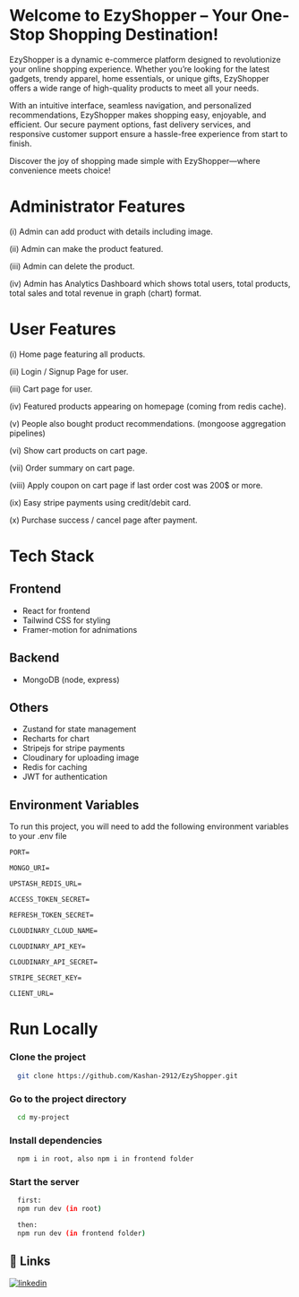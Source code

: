 
# Welcome to EzyShopper – Your One-Stop Shopping Destination!

EzyShopper is a dynamic e-commerce platform designed to revolutionize your online shopping experience. Whether you’re looking for the latest gadgets, trendy apparel, home essentials, or unique gifts, EzyShopper offers a wide range of high-quality products to meet all your needs.

With an intuitive interface, seamless navigation, and personalized recommendations, EzyShopper makes shopping easy, enjoyable, and efficient. Our secure payment options, fast delivery services, and responsive customer support ensure a hassle-free experience from start to finish.

Discover the joy of shopping made simple with EzyShopper—where convenience meets choice!




# Administrator Features

(i) Admin can add product with details including image.

(ii) Admin can make the product featured.

(iii) Admin can delete the product.

(iv) Admin has Analytics Dashboard which shows total users, total products, total sales and total revenue in graph (chart) format.


# User Features

(i) Home page featuring all products.

(ii) Login / Signup Page for user.

(iii) Cart page for user.

(iv) Featured products appearing on homepage (coming from redis cache).

(v) People also bought product recommendations. (mongoose aggregation pipelines)

(vi) Show cart products on cart page.

(vii) Order summary on cart page.

(viii) Apply coupon on cart page if last order cost was 200$ or more.

(ix) Easy stripe payments using credit/debit card.

(x) Purchase success / cancel page after payment.
# Tech Stack

## Frontend
- React for frontend
- Tailwind CSS for styling
- Framer-motion for adnimations

## Backend
- MongoDB (node, express)

## Others
- Zustand for state management
- Recharts for chart
- Stripejs for stripe payments
- Cloudinary for uploading image
- Redis for caching
- JWT for authentication


## Environment Variables

To run this project, you will need to add the following environment variables to your .env file

`PORT=`

`MONGO_URI=`

`UPSTASH_REDIS_URL=`

`ACCESS_TOKEN_SECRET=`

`REFRESH_TOKEN_SECRET=`

`CLOUDINARY_CLOUD_NAME=`

`CLOUDINARY_API_KEY=`

`CLOUDINARY_API_SECRET=`

`STRIPE_SECRET_KEY=`

`CLIENT_URL=`

# Run Locally

### Clone the project

```bash
  git clone https://github.com/Kashan-2912/EzyShopper.git
```

### Go to the project directory

```bash
  cd my-project
```

### Install dependencies

```bash
  npm i in root, also npm i in frontend folder
```

### Start the server

```bash
  first:
  npm run dev (in root)

  then: 
  npm run dev (in frontend folder)
```

## 🔗 Links

[![linkedin](https://img.shields.io/badge/linkedin-0A66C2?style=for-the-badge&logo=linkedin&logoColor=white)](https://www.linkedin.com/in/muhammad-kashan-ashraf)

